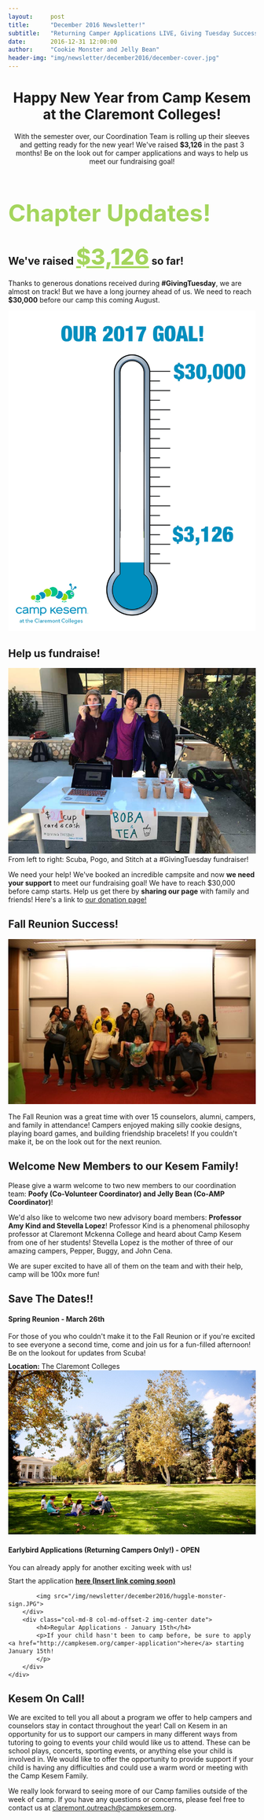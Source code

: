 ```yaml
---
layout:     post
title:      "December 2016 Newsletter!"
subtitle:   "Returning Camper Applications LIVE, Giving Tuesday Success, Fall Reunion, and more!"
date:       2016-12-31 12:00:00
author:     "Cookie Monster and Jelly Bean"
header-img: "img/newsletter/december2016/december-cover.jpg"
---
```

<style>
.save-date-span {
    font-size: 14px;
    line-height: 14px;
    margin-bottom: 10px;
}
.date p {
    margin: 10px 0;
}
.img-center {
    text-align: center;
}
.img-center img {
    display: inline-block;
}
.big-section-heading {
    font-size: 48px;
    color: #a4d55d;
}
</style>
<h1 style="text-align: center;">Happy New Year from Camp Kesem at the Claremont Colleges!</h1>
<p style="text-align: center;">With the semester over, our Coordination Team is rolling up their sleeves and getting ready for the new year! We've raised <strong>$3,126</strong> in the past 3 months! Be on the look out for camper applications and ways to help us meet our fundraising goal!</p>
<div class="text-center">
    <h1 class="big-section-heading">Chapter Updates!</h1>
<div class="row">
    <div class="col-md-5 left-margin blue-box">
        <h2 class="section-heading">We've raised <span style="font-weight: 800; color: #a4d55d; font-size: 45px; text-decoration: underline;">$3,126</span> so far!</h2>
        <p>Thanks to generous donations received during <strong>#GivingTuesday</strong>, we are almost on track! But we have a long journey ahead of us. We need to reach <strong>$30,000</strong> before our camp this coming August.</p>
        <img src="/img/newsletter/december2016/thermometer.gif">
    </div>
    <div class="col-md-7 green-box">
        <h2 class="section-heading">Help us fundraise!</h2>
        <div class="row">
                <img src="/img/newsletter/december2016/boba-fundraise.jpg">
                <span class="caption text-muted">From left to right: Scuba, Pogo, and Stitch at a #GivingTuesday fundraiser!</span>
        </div>
        <p>We need your help! We've booked an incredible campsite and now <strong>we need your support</strong> to meet our fundraising goal! 
        We have to reach $30,000 before camp starts. Help us get there by <strong>sharing our page</strong> with family and friends!
        Here's a link to <a href="https://donate.kesem.org/fundraise?fcid=766838">our donation page!</a></p>
    </div>
</div>

<div class="margin-b-20 green-box" style="margin-top: 25px;">
    <h2 class="section-heading">Fall Reunion Success!</h2>
    <div class="img-center">
        <img src="/img/newsletter/december2016/fall-reunion.jpg">
    </div>
    <p>The Fall Reunion was a great time with over 15 counselors, alumni, campers, and family in attendance! Campers enjoyed making silly cookie designs, playing board games, and building friendship bracelets! If you couldn't make it, be on the look out for the next reunion.</p>
</div>
<div class="blue-box" style="margin-top: 25px;">
    <h2 class="section-heading">Welcome New Members to our Kesem Family!</h2>
    <p>Please give a warm welcome to two new members to our coordination team: <strong>Poofy (Co-Volunteer Coordinator) and Jelly Bean (Co-AMP Coordinator)</strong>!</p>
    <p>We'd also like to welcome two new advisory board members: <strong>Professor Amy Kind and Stevella Lopez</strong>! Professor Kind is a phenomenal philosophy professor at Claremont Mckenna College and heard about Camp Kesem from one of her students! Stevella Lopez is the mother of three of our amazing campers, Pepper, Buggy, and John Cena.</p>
    <p>We are super excited to have all of them on the team and with their help, camp will be 100x more fun!</p>
</div>
<div class="green-box text-center" style="margin-top: 25px;">
    <h2 class="section-heading">Save The Dates!!</h2>
    <div class="row">
        <div class="col-md-6 date">
            <h4>Spring Reunion - March 26th</h4>
            <p>For those of you who couldn't make it to the Fall Reunion or if you're excited to see everyone a second time, come and join us for a fun-filled afternoon! Be on the lookout for updates from Scuba!
            <br>
            </p>
            <span class="save-date-span"><strong>Location:</strong>  The Claremont Colleges</span>
            <img src="/img/newsletter/december2016/pomona-college.jpg">
        </div>
        <div class="col-md-6 date">
            <h4>Earlybird Applications (Returning Campers Only!) - OPEN</h4>
            <p>You can already apply for another exciting week with us!
            </p>
            <span>Start the application <strong><a href="https://google.com">here (Insert link coming soon)</a></strong></span>
            
            <img src="/img/newsletter/december2016/huggle-monster-sign.JPG">
        </div>
        <div class="col-md-8 col-md-offset-2 img-center date">
            <h4>Regular Applications - January 15th</h4>
            <p>If your child hasn't been to camp before, be sure to apply <a href="http://campkesem.org/camper-application">here</a> starting January 15th!
            </p>
        </div>
    </div>
</div>
<div class="blue-box">
<h2 class="section-heading">Kesem On Call!</h2>
<p>We are excited to tell you all about a program we offer to help campers and counselors stay in contact throughout the year! Call on Kesem in an opportunity for us to support our campers in many different ways from tutoring to going to events your child would like us to attend. These can be school plays, concerts, sporting events, or anything else your child is involved in. We would like to offer the opportunity to provide support if your child is having any difficulties and could use a warm word or meeting with the Camp Kesem Family.</p>
<p>We really look forward to seeing more of our Camp families outside of the week of camp. If you have any questions or concerns, please feel free to contact us at <a href="mailto:claremont.outreach@campkesem.org">claremont.outreach@campkesem.org</a>.</p>
</div>